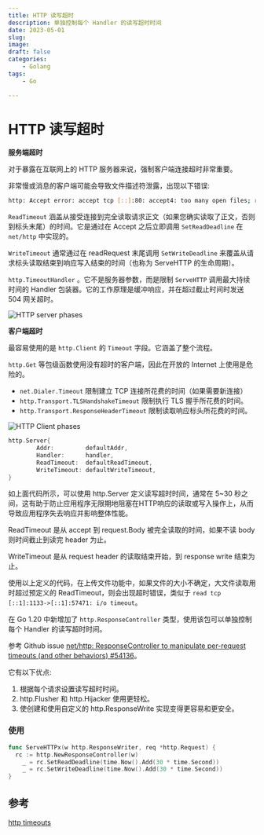 ```yaml
---
title: HTTP 读写超时
description: 单独控制每个 Handler 的读写超时时间
date: 2023-05-01
slug: 
image: 
draft: false
categories:
    - Golang
tags:
    - Go

---
```


# HTTP 读写超时

**服务端超时**

对于暴露在互联网上的 HTTP 服务器来说，强制客户端连接超时非常重要。

非常慢或消息的客户端可能会导致文件描述符泄露，出现以下错误:

```bash
http: Accept error: accept tcp [::]:80: accept4: too many open files; retrying in 5ms
```

`ReadTimeout` 涵盖从接受连接到完全读取请求正文（如果您确实读取了正文，否则到标头末尾）的时间。它是通过在 Accept 之后立即调用 `SetReadDeadline` 在 `net/http` 中实现的。

`WriteTimeout` 通常通过在 readRequest 末尾调用 `SetWriteDeadline` 来覆盖从请求标头读取结束到响应写入结束的时间（也称为 ServeHTTP 的生命周期）。

 `http.TimeoutHandler` 。它不是服务器参数，而是限制 `ServeHTTP` 调用最大持续时间的 Handler 包装器。它的工作原理是缓冲响应，并在超过截止时间时发送 504 网关超时。

![HTTP server phases](http://img.golang.space/img-1697387080358.png)

**客户端超时**

最容易使用的是 `http.Client` 的 `Timeout` 字段。它涵盖了整个流程。

 `http.Get` 等包级函数使用没有超时的客户端，因此在开放的 Internet 上使用是危险的。

+ `net.Dialer.Timeout` 限制建立 TCP 连接所花费的时间（如果需要新连接）
+ `http.Transport.TLSHandshakeTimeout` 限制执行 TLS 握手所花费的时间。
+ `http.Transport.ResponseHeaderTimeout` 限制读取响应标头所花费的时间。

![HTTP Client phases](http://img.golang.space/img-1697387422807.png)









```go
http.Server{
		Addr:         defaultAddr,
		Handler:      handler,
		ReadTimeout:  defaultReadTimeout,
		WriteTimeout: defaultWriteTimeout,
}
```

如上面代码所示，可以使用 http.Server 定义读写超时时间，通常在 5~30 秒之间，这有助于防止应用程序无限期地阻塞在HTTP响应的读取或写入操作上，从而导致应用程序失去响应并影响整体性能。

ReadTimeout 是从 accept 到 request.Body 被完全读取的时间，如果不读 body 则时间截止到读完 header 为止。

WriteTimeout 是从 request header 的读取结束开始，到 response write 结束为止。

使用以上定义的代码，在上传文件功能中，如果文件的大小不确定，大文件读取用时超过预定义的 ReadTimeout，则会出现超时错误，类似于 `read tcp [::1]:1133->[::1]:57471: i/o timeout`。

在 Go 1.20 中新增加了 `http.ResponseController` 类型，使用该包可以单独控制每个 Handler 的读写超时时间。

参考 Github issue [ net/http: ResponseController to manipulate per-request timeouts (and other behaviors) #54136](https://github.com/centrifugal/centrifuge/pull/292)。

它有以下优点:

1. 根据每个请求设置读写超时时间。
2. http.Flusher 和 http.Hijacker 使用更轻松。
3. 使创建和使用自定义的 http.ResponseWrite 实现变得更容易和更安全。

### 使用

```go
func ServeHTTPx(w http.ResponseWriter, req *http.Request) {
  rc := http.NewResponseController(w)
	_ = rc.SetReadDeadline(time.Now().Add(30 * time.Second))
	_ = rc.SetWriteDeadline(time.Now().Add(30 * time.Second))
}
```

## 参考

[http timeouts](https://blog.cloudflare.com/the-complete-guide-to-golang-net-http-timeouts/)
